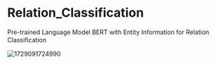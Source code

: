 # Relation_Classification
Pre-trained Language Model BERT with Entity Information for Relation Classiﬁcation

![1729091724990](https://github.com/user-attachments/assets/4537213b-d489-42ad-b5d2-709ed1ea0cdc)
